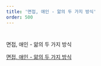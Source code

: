 ```yaml
---
title: '면접, 애인 - 앎의 두 가지 방식'
order: 500
---
```


#

<ImageCard src="https://github.com/laftworld/BooGi/blob/wehong/content/images/onepagehl/Paper.one-page-HL.21.png?raw=true">면접, 애인 - 앎의 두 가지 방식</ImageCard>

[면접, 애인 - 앎의 두 가지 방식](https://brunch.co.kr/@laftworld/4)
